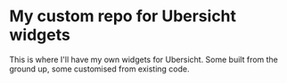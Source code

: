 # My custom repo for Ubersicht widgets

This is where I'll have my own widgets for Ubersicht. Some built from the ground up, some customised from existing code.
